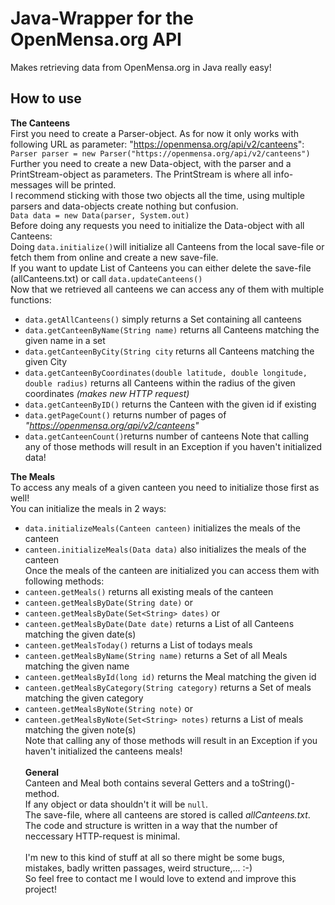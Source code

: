 # Java-Wrapper for the OpenMensa.org API
Makes retrieving data from OpenMensa.org in Java really easy! </br>
## How to use </br>
**The Canteens** </br>
First you need to create a Parser-object. As for now it only works with following URL as parameter: "https://openmensa.org/api/v2/canteens": </br>
`Parser parser = new Parser("https://openmensa.org/api/v2/canteens")` </br>
Further you need to create a new Data-object, with the parser and a PrintStream-object as parameters. The PrintStream is where all 
info-messages will be printed.</br>
I recommend sticking with those two objects all the time, using multiple parsers and data-objects create nothing but confusion. </br>
`Data data = new Data(parser, System.out)` </br>
Before doing any requests you need to initialize the Data-object with all Canteens: </br>
Doing `data.initialize()`will initialize all Canteens from the local save-file or fetch them from online and create a new save-file. </br>
If you want to update List of Canteens you can either delete the save-file (allCanteens.txt) or call `data.updateCanteens()` </br>
Now that we retrieved all canteens we can access any of them with multiple functions: </br>
* `data.getAllCanteens()` simply returns a Set containing all canteens </br>
* `data.getCanteenByName(String name)` returns all Canteens matching the given name in a set</br>
* `data.getCanteenByCity(String city` returns all Canteens matching the given City </br>
* `data.getCanteenByCoordinates(double latitude, double longitude, double radius)` returns all Canteens within the radius of the given coordinates *(makes new HTTP request)* </br>
* `data.getCanteenByID()` returns the Canteen with the given id if existing </br>
* `data.getPageCount()` returns number of pages of *"https://openmensa.org/api/v2/canteens"* </br>
* `data.getCanteenCount()`returns number of canteens
Note that calling any of those methods will result in an Exception if you haven't initialized data!

**The Meals**</br>
To access any meals of a given canteen you need to initialize those first as well! </br>
You can initialize the meals in 2 ways: </br>
* `data.initializeMeals(Canteen canteen)` initializes the meals of the canteen </br>
* `canteen.initializeMeals(Data data)` also initializes the meals of the canteen </br>
Once the meals of the canteen are initialized you can access them with following methods: </br>
* `canteen.getMeals()` returns all existing meals of the canteen </br>
* `canteen.getMealsByDate(String date)` or </br>
* `canteen.getMealsByDate(Set<String> dates)` or </br>
* `canteen.getMealsByDate(Date date)` returns a List of all Canteens matching the given date(s) </br>
* `canteen.getMealsToday()` returns a List of todays meals </br>
* `canteen.getMealsByName(String name)` returns a Set of all Meals matching the given name </br>
* `canteen.getMealsById(long id)` returns the Meal matching the given id </br>
* `canteen.getMealsByCategory(String category)` returns a Set of meals matching the given category </br>
* `canteen.getMealsByNote(String note)` or </br>
* `canteen.getMealsByNote(Set<String> notes)` returns a List of meals matching the given note(s) </br>
Note that calling any of those methods will result in an Exception if you haven't initialized the canteens meals! </br></br>
**General**</br>
Canteen and Meal both contains several Getters and a toString()- method. </br>
If any object or data shouldn't it will be `null`. </br>
The save-file, where all canteens are stored is called *allCanteens.txt*. </br>
The code and structure is written in a way that the number of neccessary HTTP-request is minimal.</br></br>
I'm new to this kind of stuff at all so there might be some bugs, mistakes, badly written passages, weird structure,... :-) </br>
So feel free to contact me I would love to extend and improve this project!
